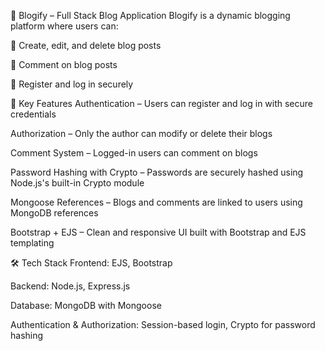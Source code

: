 📝 Blogify – Full Stack Blog Application
Blogify is a dynamic blogging platform where users can:

🧾 Create, edit, and delete blog posts

💬 Comment on blog posts

🔐 Register and log in securely

🚀 Key Features
Authentication – Users can register and log in with secure credentials

Authorization – Only the author can modify or delete their blogs

Comment System – Logged-in users can comment on blogs

Password Hashing with Crypto – Passwords are securely hashed using Node.js's built-in Crypto module

Mongoose References – Blogs and comments are linked to users using MongoDB references

Bootstrap + EJS – Clean and responsive UI built with Bootstrap and EJS templating

🛠️ Tech Stack
Frontend: EJS, Bootstrap

Backend: Node.js, Express.js

Database: MongoDB with Mongoose

Authentication & Authorization: Session-based login, Crypto for password hashing
